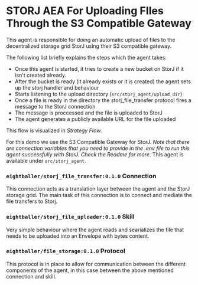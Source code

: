 # STORJ AEA For Uploading FIles Through the S3 Compatible Gateway

This agent is responsible for doing an automatic upload of files to the decentralized storage grid StorJ using their S3 compatible gateway.

The following list briefly explains the steps which the agent takes:

- Once this agent is started, it tries to create a new bucket on StorJ if it isn't created already. 
- After the bucket is ready (it already exists or it is created) the agent sets up the storj handler and behaviour
- Starts listening to the upload directory (`src/storj_agent/upload_dir`)
- Once a file is ready in the directory the storj_file_transfer protocol fires a message to the StorJ connection
- The message is proccessed and the file is uploaded to StorJ
- The agent generates a publicly available URL for the file uploaded

This flow is visualized in *Strategy Flow*.

For this demo we use the S3 Compatible Gateway for StorJ. *Note that there are connection variables that you need to provide in the .env file to run this agent successfully with StorJ. Check the Readme for more*.
This agent is available under `src/storj_agent`.

### `eightballer/storj_file_transfer:0.1.0` Connection

This connection acts as a translation layer between the agent and the StorJ storage grid. 
The main task of this connection is to connect and mediate the file transfers to Storj.

### `eightballer/storj_file_uploader:0.1.0` Skill

Very simple behaviour where the agent reads and searializes the file that needs to be uploaded into an Envelope with bytes content.

### `eightballer/file_storage:0.1.0` Protocol

This protocol is in place to allow for communication between the different components of the agent, in this case between the above mentioned connection and skill.